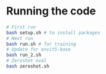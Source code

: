 # Running the code

```bash
# First run
bash setup.sh # to install packages
# Next run
bash run.sh # for training
# Update for envit5-base
bash run_2.sh
# Zeroshot eval
bash zeroshot.sh
```
